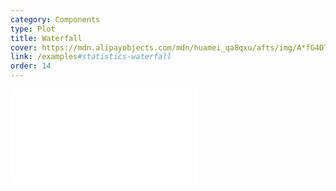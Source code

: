 ```yaml
---
category: Components
type: Plot
title: Waterfall
cover: https://mdn.alipayobjects.com/mdn/huamei_qa8qxu/afts/img/A*fG4DT7XWNzUAAAAAAAAAAAAADmJ7AQ
link: /examples#statistics-waterfall
order: 14
---
```


<embed src="@/docs/options/plots/special/waterfall.zh.md"></embed>
